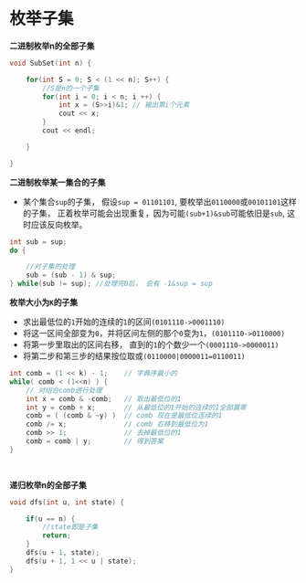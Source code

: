 
# 枚举子集


  **二进制枚举n的全部子集**
```C++
void SubSet(int n) {

    for(int S = 0; S < (1 << n); S++) {
        //S是n的一个子集
        for(int i = 0; i < n; i ++) {
            int x = (S>>i)&1; // 输出第i个元素
            cout << x;
        }
        cout << endl;

    }

}
```
  **二进制枚举某一集合的子集**
* 某个集合`sup`的子集， 假设`sup = 01101101`, 要枚举出`0110000`或`00101101`这样的子集， 正着枚举可能会出现重复，因为可能`(sub+1)&sub`可能依旧是`sub`, 这时应该反向枚举。

```C++
int sub = sup;
do {

    //对子集的处理
    sub = (sub - 1) & sup;
} while(sub != sup); //处理完0后， 会有 -1&sup = sup
```

**枚举大小为`K`的子集**

* 求出最低位的`1`开始的连续的`1`的区间`(0101110->0001110)`
* 将这一区间全部变为`0`，并将区间左侧的那个`0`变为`1`，`(0101110->0110000)`
* 将第一步里取出的区间右移， 直到的`1`的个数少一个`(0001110->0000011)`
* 将第二步和第三步的结果按位取或`(0110000|0000011=0110011)`

```C++
int comb = (1 << k) - 1;    // 字典序最小的
while( comb < (1<<n) ) {
    // 对组合comb进行处理
    int x = comb & -comb;   // 取出最低位的1
    int y = comb + x;       // 从最低位的1开始的连续的1全部置零
    comb = ( (comb & ~y) )  // comb 现在是最低位连续的1
    comb /= x;              // comb 右移到最低位为1
    comb >> 1;              // 去掉最低位的1
    comb = comb | y;        // 得到答案
}

 
```

  **递归枚举n的全部子集**

```C++
void dfs(int u, int state) {

    if(u == n) {
        //state即是子集
        return;
    }
    dfs(u + 1, state);
    dfs(u + 1, 1 << u | state);
}

  ```